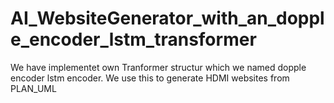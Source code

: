 # AI_WebsiteGenerator_with_an_dopple_encoder_lstm_transformer
We have implementet own Tranformer structur which we named dopple encoder lstm encoder. We use this to generate HDMI websites from PLAN_UML
